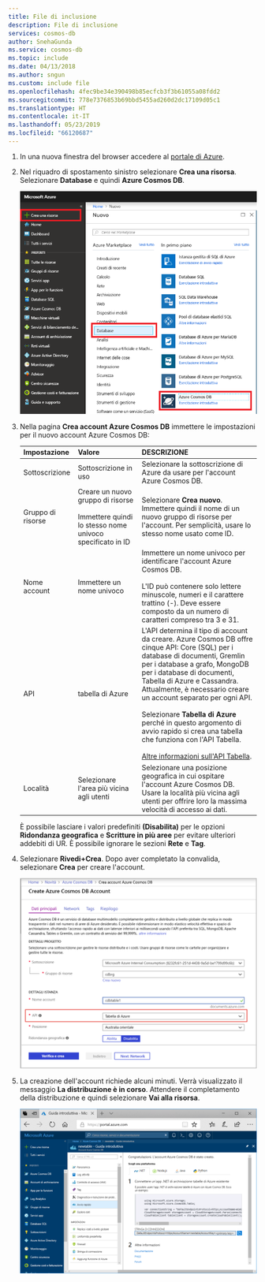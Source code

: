 ```yaml
---
title: File di inclusione
description: File di inclusione
services: cosmos-db
author: SnehaGunda
ms.service: cosmos-db
ms.topic: include
ms.date: 04/13/2018
ms.author: sngun
ms.custom: include file
ms.openlocfilehash: 4fec9be34e390498b85ecfcb3f3b61055a08fdd2
ms.sourcegitcommit: 778e7376853b69bbd5455ad260d2dc17109d05c1
ms.translationtype: HT
ms.contentlocale: it-IT
ms.lasthandoff: 05/23/2019
ms.locfileid: "66120687"
---
```

1. In una nuova finestra del browser accedere al [portale di Azure](https://portal.azure.com/).
2. Nel riquadro di spostamento sinistro selezionare **Crea una risorsa**. Selezionare **Database** e quindi **Azure Cosmos DB**.
   
   ![Screenshot del portale di Azure in cui sono evidenziati Altri servizi e Azure Cosmos DB](./media/cosmos-db-create-dbaccount-table/create-nosql-db-databases-json-tutorial-1.png)

3. Nella pagina **Crea account Azure Cosmos DB** immettere le impostazioni per il nuovo account Azure Cosmos DB:
 
    Impostazione|Valore|DESCRIZIONE
    ---|---|---
    Sottoscrizione|Sottoscrizione in uso|Selezionare la sottoscrizione di Azure da usare per l'account Azure Cosmos DB. 
    Gruppo di risorse|Creare un nuovo gruppo di risorse<br><br>Immettere quindi lo stesso nome univoco specificato in ID|Selezionare **Crea nuovo**. Immettere quindi il nome di un nuovo gruppo di risorse per l'account. Per semplicità, usare lo stesso nome usato come ID. 
    Nome account|Immettere un nome univoco|Immettere un nome univoco per identificare l'account Azure Cosmos DB.<br><br>L'ID può contenere solo lettere minuscole, numeri e il carattere trattino (-). Deve essere composto da un numero di caratteri compreso tra 3 e 31.
    API|tabella di Azure|L'API determina il tipo di account da creare. Azure Cosmos DB offre cinque API: Core (SQL) per i database di documenti, Gremlin per i database a grafo, MongoDB per i database di documenti, Tabella di Azure e Cassandra. Attualmente, è necessario creare un account separato per ogni API. <br><br>Selezionare **Tabella di Azure** perché in questo argomento di avvio rapido si crea una tabella che funziona con l'API Tabella. <br><br>[Altre informazioni sull'API Tabella](../articles/cosmos-db/table-introduction.md).|
    Località|Selezionare l'area più vicina agli utenti|Selezionare una posizione geografica in cui ospitare l'account Azure Cosmos DB. Usare la località più vicina agli utenti per offrire loro la massima velocità di accesso ai dati.

    È possibile lasciare i valori predefiniti **(Disabilita)** per le opzioni **Ridondanza geografica** e **Scritture in più aree** per evitare ulteriori addebiti di UR. È possibile ignorare le sezioni **Rete** e **Tag**.

5. Selezionare **Rivedi+Crea**. Dopo aver completato la convalida, selezionare **Crea** per creare l'account. 
 
   ![Pagina del nuovo account per Azure Cosmos DB](./media/cosmos-db-create-dbaccount-table/azure-cosmos-db-create-new-account.png)

6. La creazione dell'account richiede alcuni minuti. Verrà visualizzato il messaggio **La distribuzione è in corso**. Attendere il completamento della distribuzione e quindi selezionare **Vai alla risorsa**.

    ![Riquadro Notifiche del portale di Azure](./media/cosmos-db-create-dbaccount-table/azure-cosmos-db-account-created.png)
